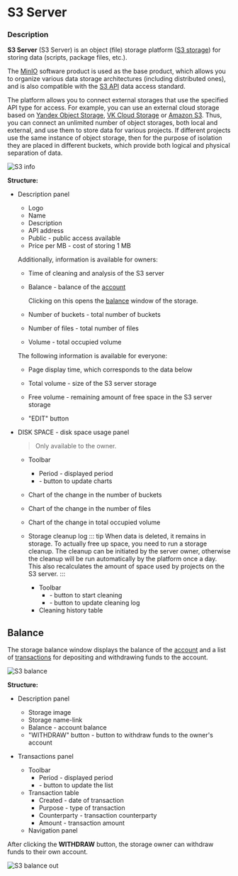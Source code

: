 # S3 Server

### Description

**S3 Server** (S3 Server) is an object (file) storage platform ([S3 storage](/intro/architecture.md#components)) for storing data (scripts, package files, etc.).

The [MinIO](https://min.io/) software product is used as the base product, which allows you to organize various data storage architectures (including distributed ones), and is also compatible with the [S3 API](https://docs.aws.amazon.com/AmazonS3/latest/API/Welcome.html) data access standard.

The platform allows you to connect external storages that use the specified API type for access. For example, you can use an external cloud storage based on [Yandex Object Storage](https://cloud.yandex.com/en/services/storage), [VK Cloud Storage](https://mcs.mail.ru/storage/) or [Amazon S3](https://aws.amazon.com/s3/). Thus, you can connect an unlimited number of object storages, both local and external, and use them to store data for various projects. If different projects use the same instance of object storage, then for the purpose of isolation they are placed in different buckets, which provide both logical and physical separation of data.

![S3 info](/images/common/admin_s3_disk.png)

**Structure:**

- Description panel

  - Logo
  - Name
  - Description
  - <span class='iconify-inline' data-icon='mdi:link'></span> API address
  - <span class='iconify-inline' data-icon='mdi:eye' style="color: blue"></span> Public - public access available
  - <span class='iconify-inline' data-icon='mdi:cash'></span> Price per MB - cost of storing 1 MB

  Additionally, information is available for owners:
  - Time of cleaning and analysis of the S3 server
  - <span class='iconify-inline' data-icon='mdi:wallet'></span> Balance - balance of the [account][1]

    Clicking on this opens the [balance](#balance) window of the storage.

  - <span class='iconify-inline' data-icon='mdi:bucket-outline'></span> Number of buckets - total number of buckets
  - <span class='iconify-inline' data-icon='mdi:file-multiple-outline'></span> Number of files - total number of files
  - <span class='iconify-inline' data-icon='mdi:harddisk'></span> Volume - total occupied volume

  The following information is available for everyone:

  - Page display time, which corresponds to the data below
  - <span class='iconify-inline' data-icon='mdi:harddisk'></span> Total volume - size of the S3 server storage
  - <span class='iconify-inline' data-icon='mdi:harddisk'></span> Free volume - remaining amount of free space in the S3 server storage

  - "EDIT" button

- <span class='iconify-inline' data-icon='mdi:folder-information'></span> DISK SPACE - disk space usage panel

  > <span class='iconify' data-icon='emojione-v1:warning' style='color: #e7c000; font-size: 24px;'></span> Only available to the owner.

  - Toolbar
    - Period <span class='iconify-inline' data-icon='mdi:calendar-range'></span> - displayed period
    - <span class='iconify-inline' data-icon='mdi:refresh'></span> - button to update charts
  - Chart of the change in the number of buckets
  - Chart of the change in the number of files
  - Chart of the change in total occupied volume
  - Storage cleanup log
    ::: tip <span class='iconify' data-icon='mdi:information' style='color: #42b983; font-size: 24px;'></span>
    When data is deleted, it remains in storage. To actually free up space, you need to run a storage cleanup. The cleanup can be initiated by the server owner, otherwise the cleanup will be run automatically by the platform once a day. This also recalculates the amount of space used by projects on the S3 server.
    :::

    - Toolbar
      - <span class='iconify-inline' data-icon='mdi:cog-clockwise'></span> - button to start cleaning
      - <span class='iconify-inline' data-icon='mdi:refresh'></span> - button to update cleaning log
    - Cleaning history table

## Balance

The storage balance window displays the balance of the [account][1] and a list of [transactions][2] for depositing and withdrawing funds to the account.

![S3 balance](/images/common/admin_s3_balance.png)

**Structure:**

- Description panel

  - Storage image
  - Storage name-link
  - <span class='iconify-inline' data-icon='mdi:wallet'></span> Balance - account balance
  - "WITHDRAW" button - button to withdraw funds to the owner's account

- Transactions panel
  - Toolbar
    - Period <span class='iconify-inline' data-icon='mdi:calendar-range'></span> - displayed period
    - <span class='iconify-inline' data-icon='mdi:refresh'></span> - button to update the list
  - Transaction table
    - Created - date of transaction
    - Purpose - type of transaction
    - Counterparty - transaction counterparty
    - Amount - transaction amount
  - Navigation panel

After clicking the **WITHDRAW** button, the storage owner can withdraw funds to their own account.

![S3 balance out](/images/common/admin_s3_balance_out.png)

[1]: /desc/finance.md#cчета
[2]: /desc/finance.md#транзакции
